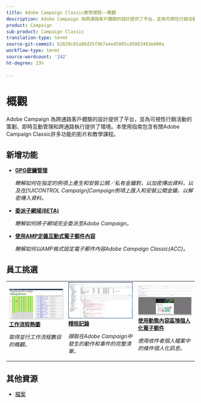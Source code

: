 ```yaml
---
title: Adobe Campaign Classic教學課程——概觀
description: Adobe Campaign 為跨通路客戶體驗的設計提供了平台，並為可視性行銷活動的策劃、即時互動管理和跨通路執行提供了環境。本使用指南包含有關Adobe Campaign Standard許多功能的影片和教學課程。
product: Campaign
sub-product: Campaign Classic
translation-type: tm+mt
source-git-commit: b2820c65a88d25f9b7a4ed5005cd5083463e000a
workflow-type: tm+mt
source-wordcount: '242'
ht-degree: 23%

---
```



# 概觀

Adobe Campaign 為跨通路客戶體驗的設計提供了平台，並為可視性行銷活動的策劃、即時互動管理和跨通路執行提供了環境。本使用指南包含有關Adobe Campaign Classic許多功能的影片和教學課程。

## 新增功能

* **[GPG密鑰管理](/help/acc/monitoring-campaign-classic/control-panel/gpg-key-management/gpg-key-management-overview.md)**

   *瞭解如何在指定的例項上產生和安裝公開／私有金鑰對，以加密傳出資料，以及在[!UICONTROL Campaign]Campaign例項上匯入和安裝公開金鑰，以解密傳入資料。*

* **[委派子網域(BETA)](/help/acc/monitoring-campaign-classic/control-panel/subdomain-delegation.md)**

   *瞭解如何將子網域完全委派至Adobe Campaign。*

* **[使用AMP定義互動式電子郵件內容](/help/acc/sending-messages/email-channel/defining-interactive-email-content-with-amp.md)**

   *瞭解如何以AMP格式設定電子郵件內容Adobe Campaign Classic(ACC)。*

## 員工挑選

<table>
<tr>
  <td>
    <a href="./monitoring-campaign-classic/workflow-heatmap.md">
      <img alt="工作流程熱圖（視訊）" src="./assets/workflow-heatmap.png"/>
    </a>
    <div>
      <a href="./monitoring-campaign-classic/workflow-heatmap.md">
    <strong>工作流程熱圖</strong>
    </a>
    </div>
    <p>
    <em>取得並行工作流程數目的概觀。</em>
    <p>
  </td>
   <td>
    <a href="./monitoring-campaign-classic/audit-trail.md">
      <img alt="稽核記錄（視訊）" src="./assets/acc-audit-trail.png" />
    </a>
    <div>
      <a href="./monitoring-campaign-classic/audit-trail.md">
    <strong>稽核記錄</strong>
    </a>
    </div>
    <p>
    <em>擷取在Adobe Campaign中發生的動作和事件的完整清單。</em>
    <p>
  </td>
  <td>
    <a href="./sending-messages/personalization-with-dynamic-content-blocks.md">
      <img alt="使用動態內容區塊（視訊）個人化電子郵件" src="./assets/ACC-Personalization.png" />
    </a>
    <div>
      <a href="./sending-messages/personalization-with-dynamic-content-blocks.md">
    <strong>使用動態內容區塊個人化電子郵件</strong>
    </a>
    </div>
    <p>
    <em>使用收件者個人檔案中的條件個人化訊息。 </em>
    <p>
  </td>
</tr>
</table>

## 其他資源

* [檔案](https://docs.campaign.adobe.com/doc/AC/en/PTF_Starting_with_Adobe_Campaign_About_Adobe_Campaign_Classic.html)
